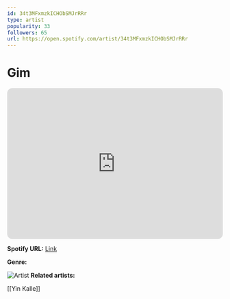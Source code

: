 ```yaml
---
id: 34t3MFxmzkICHObSMJrRRr
type: artist
popularity: 33
followers: 65
url: https://open.spotify.com/artist/34t3MFxmzkICHObSMJrRRr
---
```

# Gim

<iframe style="border-radius:12px" src="https://open.spotify.com/embed/artist/34t3MFxmzkICHObSMJrRRr" width="100%" height="352" frameBorder="0" allowfullscreen="" allow="autoplay; clipboard-write; encrypted-media; fullscreen; picture-in-picture" loading="lazy"></iframe>

**Spotify URL:** [Link](https://open.spotify.com/artist/34t3MFxmzkICHObSMJrRRr)

**Genre:** 

![Artist](https://i.scdn.co/image/ab67616d0000b273b4907163b36d4b63b3b9ef17)
**Related artists:**

[[Yin Kalle]]
